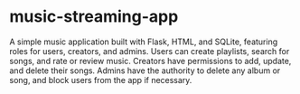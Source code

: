 # music-streaming-app
A simple music application built with Flask, HTML, and SQLite, featuring roles for users, creators, and admins. Users can create playlists, search for songs, and rate or review music. Creators have permissions to add, update, and delete their songs. Admins have the authority to delete any album or song, and block users from the app if necessary.
